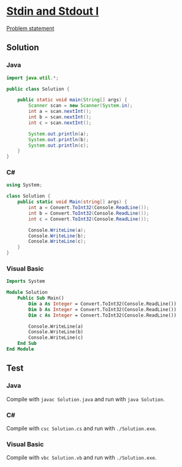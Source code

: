 # [Stdin and Stdout I][title]

[Problem statement](/../../tree/master/src/stdin-and-stdout-1/stdin-and-stdout-1.pdf)

## Solution

### Java

```java
import java.util.*;

public class Solution {

    public static void main(String[] args) {
        Scanner scan = new Scanner(System.in);
        int a = scan.nextInt();
        int b = scan.nextInt();
        int c = scan.nextInt();

        System.out.println(a);
        System.out.println(b);
        System.out.println(c);
    }
}
```

### C#

```c#
using System;

class Solution {
    public static void Main(string[] args) {
        int a = Convert.ToInt32(Console.ReadLine());
        int b = Convert.ToInt32(Console.ReadLine());
        int c = Convert.ToInt32(Console.ReadLine());

        Console.WriteLine(a);
        Console.WriteLine(b);
        Console.WriteLine(c);
    }
}
```

### Visual Basic

```vb
Imports System

Module Solution
    Public Sub Main()
        Dim a As Integer = Convert.ToInt32(Console.ReadLine())
        Dim b As Integer = Convert.ToInt32(Console.ReadLine())
        Dim c As Integer = Convert.ToInt32(Console.ReadLine())

        Console.WriteLine(a)
        Console.WriteLine(b)
        Console.WriteLine(c)
    End Sub
End Module
```

## Test

### Java

Compile with `javac Solution.java` and run with `java Solution`.

### C#

Compile with `csc Solution.cs` and run with `./Solution.exe`.

### Visual Basic

Compile with `vbc Solution.vb` and run with `./Solution.exe`.

[title]: https://www.hackerrank.com/challenges/java-stdin-and-stdout-1/problem